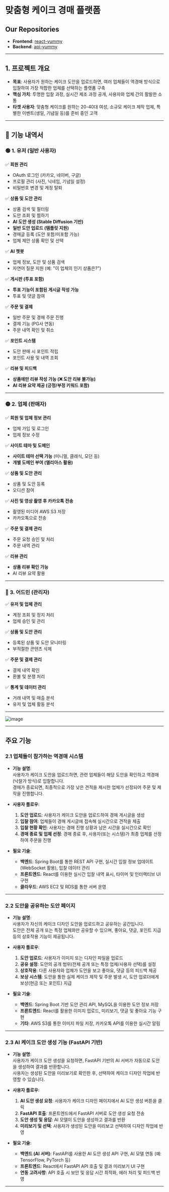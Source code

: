 # 맞춤형 케이크 경매 플랫폼

## Our Repositories
- **Frontend**: [react-yummy](https://github.com/YUMMY-Cake-Project/react-yummy)
- **Backend**: [api-yummy](https://github.com/YUMMY-Cake-Project/api-yummy)

---

## 1. 프로젝트 개요
- **목표**: 사용자가 원하는 케이크 도안을 업로드하면, 여러 업체들이 역경매 방식으로 입찰하여 가장 적합한 업체를 선택하는 플랫폼 구축
- **핵심 가치**: 투명한 입찰 과정, 실시간 제조 과정 공개, 사용자와 업체 간의 활발한 소통
- **타겟 사용자**: 맞춤형 케이크를 원하는 20-40대 여성, 소규모 케이크 제작 업체, 특별한 이벤트(생일, 기념일 등)를 준비 중인 고객

---
## 📌 기능 내역서

### 🟢 **1. 유저 (일반 사용자)**
✅ **회원 관리**  
- OAuth 로그인 (카카오, 네이버, 구글)  
- 프로필 관리 (사진, 닉네임, 기념일 설정)  
- 비밀번호 변경 및 계정 탈퇴  

✅ **상품 및 도안 관리**  
- 상품 검색 및 필터링  
- 도안 조회 및 찜하기  
- **AI 도안 생성 (Stable Diffusion 기반)**  
- **일반 도안 업로드 (템플릿 지원)**  
- 경매글 등록 (도안 포함/미포함 가능)  
- 업체 제안 상품 확인 및 선택  

✅ **AI 챗봇**  
- 업체 정보, 도안 및 상품 검색  
- 자연어 질문 지원 (예: "이 업체의 인기 상품은?")  

✅ **게시판 (투표 포함)**  
- **투표 기능이 포함된 게시글 작성 가능**  
- 투표 및 댓글 참여  

✅ **주문 및 결제**  
- 일반 주문 및 경매 주문 진행  
- 결제 기능 (PG사 연동)  
- 주문 내역 확인 및 취소  

✅ **포인트 시스템**  
- 도안 판매 시 포인트 적립  
- 포인트 사용 및 내역 조회  

✅ **리뷰 및 피드백**  
- **상품에만 리뷰 작성 가능 (❌ 도안 리뷰 불가능)**  
- **AI 리뷰 요약 제공 (긍정/부정 키워드 포함)**  

---

### 🟡 **2. 업체 (판매자)**
✅ **회원 및 업체 정보 관리**  
- 업체 가입 및 로그인  
- 업체 정보 수정  

✅ **사이트 테마 및 도메인**  
- **사이트 테마 선택 가능** (미니멀, 클래식, 모던 등)  
- **개별 도메인 부여 (엘리아스 활용)**  

✅ **상품 및 도안 관리**  
- 상품 및 도안 등록  
- 오디션 참여  

✅ **사진 및 영상 촬영 후 카카오톡 전송**  
- 촬영된 미디어 AWS S3 저장  
- 카카오톡으로 전송  

✅ **주문 및 결제 관리**  
- 주문 요청 승인 및 처리  
- 주문 내역 관리  

✅ **리뷰 관리**  
- **상품 리뷰 확인 가능**  
- AI 리뷰 요약 활용  

---

### 🔴 **3. 어드민 (관리자)**
✅ **유저 및 업체 관리**  
- 계정 조회 및 정지 처리  
- 업체 승인 및 관리  

✅ **상품 및 도안 관리**  
- 등록된 상품 및 도안 모니터링  
- 부적절한 콘텐츠 삭제  

✅ **주문 및 결제 관리**  
- 결제 내역 확인  
- 환불 및 분쟁 처리  

✅ **통계 및 데이터 관리**  
- 거래 내역 및 매출 분석  
- 유저 및 업체 활동 분석  

---

![image](https://github.com/user-attachments/assets/15591381-b033-4131-9694-f0f59645fe29)

---


## 주요 기능

### 2.1 업체들이 참가하는 역경매 시스템
- **기능 설명**:  
  사용자가 케이크 도안을 업로드하면, 관련 업체들이 해당 도안을 확인하고 역경매(낙찰가 방식)로 입찰합니다.  
  경매가 종료되면, 최종적으로 가장 낮은 견적을 제시한 업체가 선정되어 주문 및 제작을 진행합니다.

- **사용자 플로우**:
  1. **도안 업로드**: 사용자가 케이크 도안을 업로드하여 경매 게시글을 생성
  2. **입찰 참여**: 업체들이 경매 게시글에 접속해 실시간으로 견적을 제출
  3. **입찰 현황 확인**: 사용자는 경매 진행 상황과 남은 시간을 실시간으로 확인
  4. **경매 종료 및 업체 선정**: 경매 종료 후, 사용자(또는 시스템)가 최종 업체를 선정하여 주문을 진행

- **필요 기술**:
  - **백엔드**: Spring Boot를 통한 REST API 구현, 실시간 입찰 정보 업데이트 (WebSocket 활용), 입찰 데이터 관리
  - **프론트엔드**: React를 이용한 실시간 입찰 내역 표시, 타이머 및 인터랙티브 UI 구현
  - **클라우드**: AWS EC2 및 RDS를 통한 서버 운영

---

### 2.2 도안을 공유하는 도안 페이지
- **기능 설명**:  
  사용자가 자신의 케이크 디자인 도안을 업로드하고 공유하는 공간입니다.  
  도안은 전체 공개 또는 특정 업체와만 공유할 수 있으며, 좋아요, 댓글, 포인트 지급 등의 상호작용 기능이 제공됩니다.

- **사용자 플로우**:
  1. **도안 업로드**: 사용자가 이미지 또는 디자인 파일을 업로드
  2. **공유 설정**: 도안의 공개 범위(전체 공개 또는 특정 업체/사용자 선택)를 설정
  3. **상호작용**: 다른 사용자와 업체가 도안을 보고 좋아요, 댓글 등의 피드백 제공
  4. **보상 시스템**: 도안을 통한 실제 케이크 제작 및 주문 발생 시, 도안 업로더에게 보상(현금 또는 포인트) 지급

- **필요 기술**:
  - **백엔드**: Spring Boot 기반 도안 관리 API, MySQL을 이용한 도안 정보 저장
  - **프론트엔드**: React를 활용한 이미지 업로드, 미리보기, 댓글 및 좋아요 기능 구현
  - **기타**: AWS S3를 통한 이미지 파일 저장, 카카오톡 API를 이용한 실시간 알림

---

### 2.3 AI 케이크 도안 생성 기능 (FastAPI 기반)
- **기능 설명**:  
  사용자가 케이크 도안 생성을 요청하면, FastAPI 기반의 AI 서버가 자동으로 도안을 생성하여 결과를 반환합니다.  
  사용자는 생성된 도안을 미리보기로 확인한 후, 선택하여 케이크 디자인 작업에 반영할 수 있습니다.

- **사용자 플로우**:
  1. **AI 도안 생성 요청**: 사용자가 케이크 디자인 페이지에서 AI 도안 생성 버튼을 클릭
  2. **FastAPI 호출**: 프론트엔드에서 FastAPI 서버로 도안 생성 요청 전송
  3. **도안 생성 및 응답**: AI 모델이 도안을 생성하고 결과를 반환
  4. **미리보기 및 선택**: 사용자가 생성된 도안을 미리보고 선택하여 디자인 작업에 반영

- **필요 기술**:
  - **백엔드 (AI 서버)**: FastAPI를 사용한 AI 도안 생성 API 구현, AI 모델 연동 (예: TensorFlow, PyTorch 등)
  - **프론트엔드**: React에서 FastAPI API 호출 및 결과 미리보기 UI 구현
  - **연동 고려사항**: API 호출 시 보안 및 응답 시간 최적화, 에러 처리 및 피드백 반영

---

